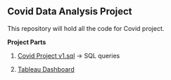 ## Covid Data Analysis Project
This repository will hold all the code for Covid project.

**Project Parts**

1. [Covid Project v1.sql](https://github.com/artem-kov/CovidProject/blob/main/Covid%20Project%20v1.sql) -> SQL queries 

2. [Tableau Dashboard](https://public.tableau.com/app/profile/artem.kovalenko/viz/CovidDashboard_16221916771560/Dashboard1)

